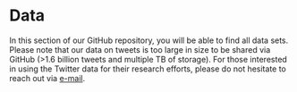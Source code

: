 # Data

In this section of our GitHub repository, you will be able to find all data sets. Please note that our data on tweets is too large in size to be shared via GitHub (>1.6 billion tweets and multiple TB of storage).
For those interested in using the Twitter data for their research efforts, please do not hesitate to reach out via [e-mail](mailto:sfraiberger@worldbank.org).
